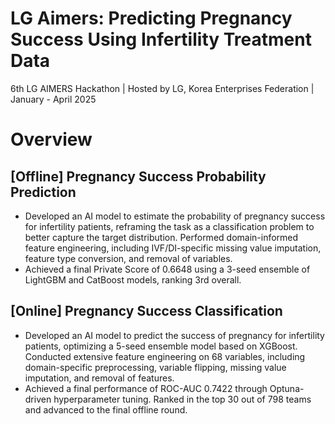# LG Aimers: Predicting Pregnancy Success Using Infertility Treatment Data
6th LG AIMERS Hackathon | Hosted by LG, Korea Enterprises Federation  | January - April 2025
# Overview


## [Offline] Pregnancy Success Probability Prediction
- Developed an AI model to estimate the probability of pregnancy success for infertility patients, reframing the task as a classification problem to better capture the target distribution. Performed domain-informed feature engineering, including IVF/DI-specific missing value imputation, feature type conversion, and removal of variables.
- Achieved a final Private Score of 0.6648 using a 3-seed ensemble of LightGBM and CatBoost models, ranking 3rd overall.

  
## [Online] Pregnancy Success Classification
- Developed an AI model to predict the success of pregnancy for infertility patients, optimizing a 5-seed ensemble model based on XGBoost. Conducted extensive feature engineering on 68 variables, including domain-specific preprocessing, variable flipping, missing value imputation, and removal of features.
- Achieved a final performance of ROC-AUC 0.7422 through Optuna-driven hyperparameter tuning. Ranked in the top 30 out of 798 teams and advanced to the final offline round.

